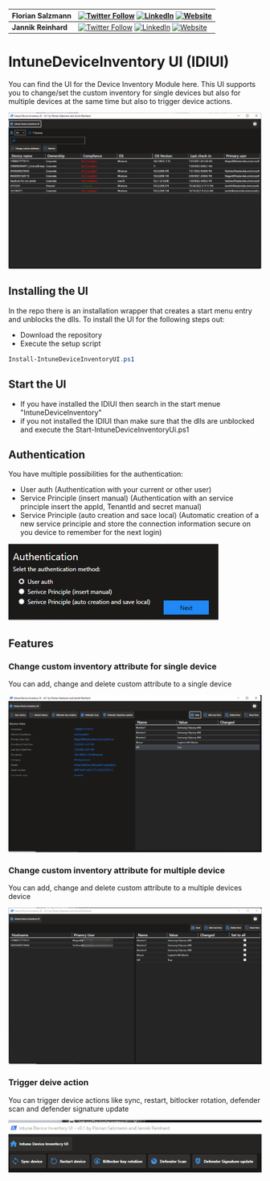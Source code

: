 |Florian Salzmann|[![Twitter Follow](https://img.shields.io/badge/Twitter-1DA1F2?style=for-the-badge&logo=twitter&logoColor=white)](https://twitter.com/FlorianSLZ/)  [![LinkedIn](https://img.shields.io/badge/LinkedIn-0077B5?style=for-the-badge&logo=linkedin&logoColor=white)](https://www.linkedin.com/in/fsalzmann/)  [![Website](https://img.shields.io/badge/website-000000?style=for-the-badge&logo=About.me&logoColor=white)](https://scloud.work/en/about)|
|----------------|-------------------------------|
|**Jannik Reinhard**|[![Twitter Follow](https://img.shields.io/badge/Twitter-1DA1F2?style=for-the-badge&logo=twitter&logoColor=white)](https://twitter.com/jannik_reinhard)  [![LinkedIn](https://img.shields.io/badge/LinkedIn-0077B5?style=for-the-badge&logo=linkedin&logoColor=white)](https://www.linkedin.com/in/jannik-r/)  [![Website](https://img.shields.io/badge/website-000000?style=for-the-badge&logo=About.me&logoColor=white)](https://jannikreinhard.com/)|

# IntuneDeviceInventory UI (IDIUI)

You can find the UI for the Device Inventory Module here. This UI supports you to change/set the custom inventory for single devices but also for multiple devices at the same time but also to trigger device actions.

![Tool View](https://github.com/FlorianSLZ/IntuneDeviceInventory/blob/main/UI/.images/toolView.png)

## Installing the UI
In the repo there is an installation wrapper that creates a start menu entry and unblocks the dlls.
To install the UI for the following steps out:
- Download the repository
- Execute the setup script

```PowerShell
Install-IntuneDeviceInventoryUI.ps1
```

## Start the UI
- If you have installed the IDIUI then search in the start menue "IntuneDeviceInventory" 
- if you not installed the IDIUI than make sure that the dlls are unblocked and execute the Start-IntuneDeviceInventoryUi.ps1

## Authentication
You have multiple possibilities for the authentication:
- User auth (Authentication with your current or other user)
- Service Principle (insert manual) (Authentication with an service principle insert the appId, TenantId and secret manual)
- Service Principle (auto creation and sace local) (Automatic creation of a new service principle and store the connection information secure on you device to remember for the next login)

![Tool View](https://github.com/FlorianSLZ/IntuneDeviceInventory/blob/main/UI/.images/auth.png)


## Features
###  Change custom inventory attribute for single device
You can add, change and delete custom attribute to a single device

![Tool View](https://github.com/FlorianSLZ/IntuneDeviceInventory/blob/main/UI/.images/singleDeviceView.png)

###  Change custom inventory attribute for multiple device
You can add, change and delete custom attribute to a multiple devices device

![Tool View](https://github.com/FlorianSLZ/IntuneDeviceInventory/blob/main/UI/.images/multiDeviceView.png)

### Trigger deive action
You can trigger device actions like sync, restart, bitlocker rotation, defender scan and defender signature update

![Tool View](https://github.com/FlorianSLZ/IntuneDeviceInventory/blob/main/UI/.images/actions.png)